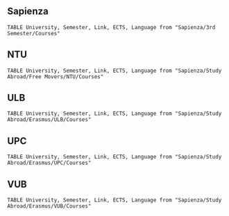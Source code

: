 ## Sapienza

```dataview
TABLE University, Semester, Link, ECTS, Language from "Sapienza/3rd Semester/Courses"
```



## NTU
```dataview
TABLE University, Semester, Link, ECTS, Language from "Sapienza/Study Abroad/Free Movers/NTU/Courses"
```


## ULB
```dataview
TABLE University, Semester, Link, ECTS, Language from "Sapienza/Study Abroad/Erasmus/ULB/Courses"
```
## UPC
```dataview
TABLE University, Semester, Link, ECTS, Language from "Sapienza/Study Abroad/Erasmus/UPC/Courses"
```


## VUB
```dataview
TABLE University, Semester, Link, ECTS, Language from "Sapienza/Study Abroad/Erasmus/VUB/Courses"
```
